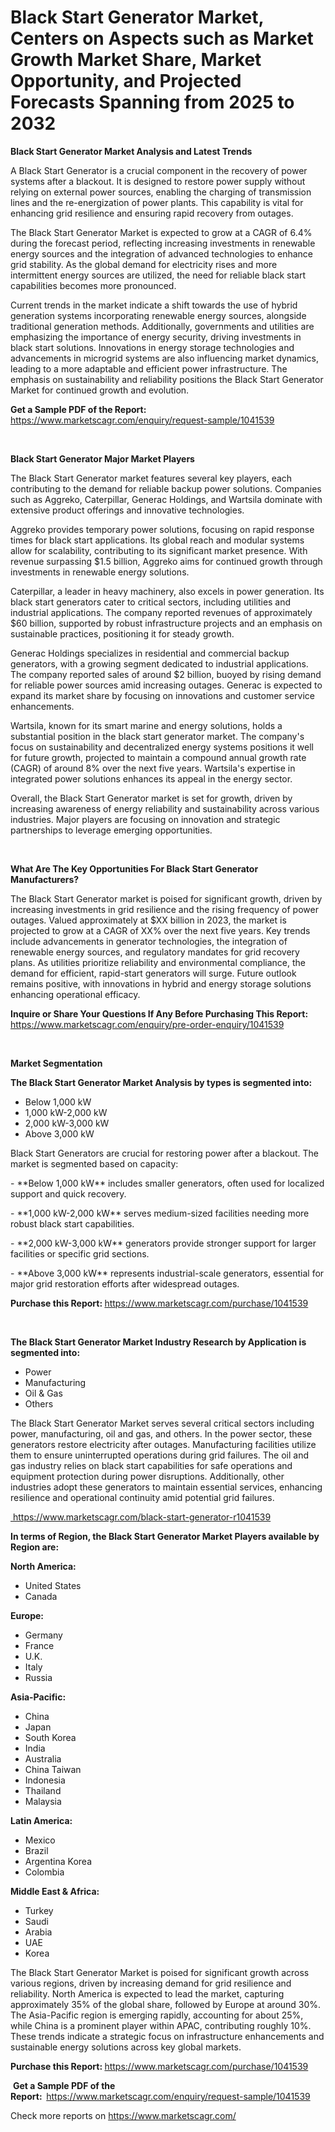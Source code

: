 <p><h1>Black Start Generator Market, Centers on Aspects such as Market Growth Market Share, Market Opportunity, and Projected Forecasts Spanning from 2025 to 2032</h1></p><p><strong>Black Start Generator Market Analysis and Latest Trends</strong></p>
<p><p>A Black Start Generator is a crucial component in the recovery of power systems after a blackout. It is designed to restore power supply without relying on external power sources, enabling the charging of transmission lines and the re-energization of power plants. This capability is vital for enhancing grid resilience and ensuring rapid recovery from outages.</p><p>The Black Start Generator Market is expected to grow at a CAGR of 6.4% during the forecast period, reflecting increasing investments in renewable energy sources and the integration of advanced technologies to enhance grid stability. As the global demand for electricity rises and more intermittent energy sources are utilized, the need for reliable black start capabilities becomes more pronounced.</p><p>Current trends in the market indicate a shift towards the use of hybrid generation systems incorporating renewable energy sources, alongside traditional generation methods. Additionally, governments and utilities are emphasizing the importance of energy security, driving investments in black start solutions. Innovations in energy storage technologies and advancements in microgrid systems are also influencing market dynamics, leading to a more adaptable and efficient power infrastructure. The emphasis on sustainability and reliability positions the Black Start Generator Market for continued growth and evolution.</p></p>
<p><strong>Get a Sample PDF of the Report:&nbsp;</strong> <a href="https://www.marketscagr.com/enquiry/request-sample/1041539?utm_campaign=2636&utm_medium=2&utm_source=Github&utm_content=ia&utm_term=23022025&utm_id=black-start-generator">https://www.marketscagr.com/enquiry/request-sample/1041539</a></p>
<p>&nbsp;</p>
<p><strong>Black Start Generator Major Market Players</strong></p>
<p><p>The Black Start Generator market features several key players, each contributing to the demand for reliable backup power solutions. Companies such as Aggreko, Caterpillar, Generac Holdings, and Wartsila dominate with extensive product offerings and innovative technologies.</p><p>Aggreko provides temporary power solutions, focusing on rapid response times for black start applications. Its global reach and modular systems allow for scalability, contributing to its significant market presence. With revenue surpassing $1.5 billion, Aggreko aims for continued growth through investments in renewable energy solutions.</p><p>Caterpillar, a leader in heavy machinery, also excels in power generation. Its black start generators cater to critical sectors, including utilities and industrial applications. The company reported revenues of approximately $60 billion, supported by robust infrastructure projects and an emphasis on sustainable practices, positioning it for steady growth.</p><p>Generac Holdings specializes in residential and commercial backup generators, with a growing segment dedicated to industrial applications. The company reported sales of around $2 billion, buoyed by rising demand for reliable power sources amid increasing outages. Generac is expected to expand its market share by focusing on innovations and customer service enhancements.</p><p>Wartsila, known for its smart marine and energy solutions, holds a substantial position in the black start generator market. The company's focus on sustainability and decentralized energy systems positions it well for future growth, projected to maintain a compound annual growth rate (CAGR) of around 8% over the next five years. Wartsila's expertise in integrated power solutions enhances its appeal in the energy sector.</p><p>Overall, the Black Start Generator market is set for growth, driven by increasing awareness of energy reliability and sustainability across various industries. Major players are focusing on innovation and strategic partnerships to leverage emerging opportunities.</p></p>
<p>&nbsp;</p>
<p><strong>What Are The Key Opportunities For Black Start Generator Manufacturers?</strong></p>
<p><p>The Black Start Generator market is poised for significant growth, driven by increasing investments in grid resilience and the rising frequency of power outages. Valued approximately at $XX billion in 2023, the market is projected to grow at a CAGR of XX% over the next five years. Key trends include advancements in generator technologies, the integration of renewable energy sources, and regulatory mandates for grid recovery plans. As utilities prioritize reliability and environmental compliance, the demand for efficient, rapid-start generators will surge. Future outlook remains positive, with innovations in hybrid and energy storage solutions enhancing operational efficacy.</p></p>
<p><strong>Inquire or Share Your Questions If Any Before Purchasing This Report:</strong> <a href="https://www.marketscagr.com/enquiry/pre-order-enquiry/1041539?utm_campaign=2636&utm_medium=2&utm_source=Github&utm_content=ia&utm_term=23022025&utm_id=black-start-generator">https://www.marketscagr.com/enquiry/pre-order-enquiry/1041539</a></p>
<p>&nbsp;</p>
<p><strong>Market Segmentation</strong></p>
<p><strong>The Black Start Generator Market Analysis by types is segmented into:</strong></p>
<p><ul><li>Below 1,000 kW</li><li>1,000 kW-2,000 kW</li><li>2,000 kW-3,000 kW</li><li>Above 3,000 kW</li></ul></p>
<p><p>Black Start Generators are crucial for restoring power after a blackout. The market is segmented based on capacity: </p><p>- **Below 1,000 kW** includes smaller generators, often used for localized support and quick recovery.</p><p>- **1,000 kW-2,000 kW** serves medium-sized facilities needing more robust black start capabilities.</p><p>- **2,000 kW-3,000 kW** generators provide stronger support for larger facilities or specific grid sections.</p><p>- **Above 3,000 kW** represents industrial-scale generators, essential for major grid restoration efforts after widespread outages.</p></p>
<p><strong>Purchase this Report:&nbsp;</strong><a href="https://www.marketscagr.com/purchase/1041539?utm_campaign=2636&utm_medium=2&utm_source=Github&utm_content=ia&utm_term=23022025&utm_id=black-start-generator">https://www.marketscagr.com/purchase/1041539</a></p>
<p>&nbsp;</p>
<p><strong>The Black Start Generator Market Industry Research by Application is segmented into:</strong></p>
<p><ul><li>Power</li><li>Manufacturing</li><li>Oil & Gas</li><li>Others</li></ul></p>
<p><p>The Black Start Generator Market serves several critical sectors including power, manufacturing, oil and gas, and others. In the power sector, these generators restore electricity after outages. Manufacturing facilities utilize them to ensure uninterrupted operations during grid failures. The oil and gas industry relies on black start capabilities for safe operations and equipment protection during power disruptions. Additionally, other industries adopt these generators to maintain essential services, enhancing resilience and operational continuity amid potential grid failures.</p></p>
<p><a href="https://www.marketscagr.com/black-start-generator-r1041539?utm_campaign=2636&utm_medium=2&utm_source=Github&utm_content=ia&utm_term=23022025&utm_id=black-start-generator">&nbsp;https://www.marketscagr.com/black-start-generator-r1041539</a></p>
<p><strong>In terms of Region, the Black Start Generator Market Players available by Region are:</strong></p>
<p>
    <p> <strong> North America: </strong>
        <ul>
            <li>United States</li>
            <li>Canada</li>
        </ul>
        </p> 
    <p> <strong> Europe: </strong>
        <ul>
            <li>Germany</li>
            <li>France</li>
            <li>U.K.</li>
            <li>Italy</li>
            <li>Russia</li>
        </ul>
        </p> 
    <p> <strong> Asia-Pacific: </strong>
        <ul>
            <li>China</li>
            <li>Japan</li>
            <li>South Korea</li>
            <li>India</li>
            <li>Australia</li>
            <li>China Taiwan</li>
            <li>Indonesia</li>
            <li>Thailand</li>
            <li>Malaysia</li>
        </ul>
        </p> 
    <p> <strong> Latin America: </strong>
        <ul>
            <li>Mexico</li>
            <li>Brazil</li>
            <li>Argentina Korea</li>
            <li>Colombia</li>
        </ul>
        </p> 
    <p> <strong> Middle East & Africa: </strong>
        <ul>
            <li>Turkey</li>
            <li>Saudi</li>
            <li>Arabia</li>
            <li>UAE</li>
            <li>Korea</li>
        </ul>
    </p>
    </p>
<p><p>The Black Start Generator Market is poised for significant growth across various regions, driven by increasing demand for grid resilience and reliability. North America is expected to lead the market, capturing approximately 35% of the global share, followed by Europe at around 30%. The Asia-Pacific region is emerging rapidly, accounting for about 25%, while China is a prominent player within APAC, contributing roughly 10%. These trends indicate a strategic focus on infrastructure enhancements and sustainable energy solutions across key global markets.</p></p>
<p><strong>Purchase this Report: </strong><a href="https://www.marketscagr.com/purchase/1041539?utm_campaign=2636&utm_medium=2&utm_source=Github&utm_content=ia&utm_term=23022025&utm_id=black-start-generator">https://www.marketscagr.com/purchase/1041539</a></p>
<p>&nbsp;<strong>Get a Sample PDF of the Report:&nbsp;&nbsp;</strong><a href="https://www.marketscagr.com/enquiry/request-sample/1041539?utm_campaign=2636&utm_medium=2&utm_source=Github&utm_content=ia&utm_term=23022025&utm_id=black-start-generator">https://www.marketscagr.com/enquiry/request-sample/1041539</a></p>
<p><strong></strong></p>
<p>Check more reports on <a href="https://www.marketscagr.com/?utm_campaign=2636&utm_medium=2&utm_source=Github&utm_content=ia&utm_term=23022025&utm_id=black-start-generator">https://www.marketscagr.com/</a></p>